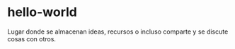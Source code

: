 # hello-world
Lugar donde se almacenan ideas, recursos o incluso comparte y se discute cosas con otros.
